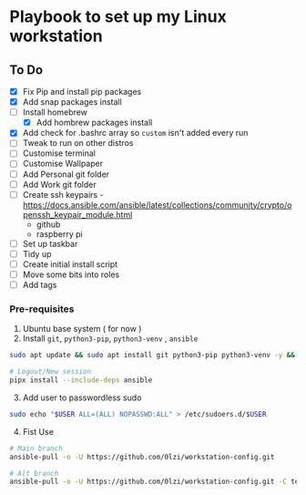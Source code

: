 # Playbook to set up my Linux workstation

## To Do
- [x] Fix Pip and install pip packages
- [x] Add snap packages install
- [ ] Install homebrew 
    - [x] Add hombrew packages install 
- [x] Add check for .bashrc array so `custom` isn't added every run
- [ ] Tweak to run on other distros
- [ ] Customise terminal
- [ ] Customise Wallpaper
- [ ] Add Personal git folder
- [ ] Add Work git folder
- [ ] Create ssh keypairs - https://docs.ansible.com/ansible/latest/collections/community/crypto/openssh_keypair_module.html
    - github
    - raspberry pi
- [ ] Set up taskbar
- [ ] Tidy up
- [ ] Create initial install script
- [ ] Move some bits into roles
- [ ] Add tags

### Pre-requisites
1. Ubuntu base system ( for now )
2. Install `git`, `python3-pip`, `python3-venv` , `ansible`

```bash
sudo apt update && sudo apt install git python3-pip python3-venv -y && python3 -m pip install --user pipx && python3 -m pipx ensurepath 

# Logout/New session
pipx install --include-deps ansible 
```
3. Add user to passwordless sudo

```bash
sudo echo "$USER ALL=(ALL) NOPASSWD:ALL" > /etc/sudoers.d/$USER
```
4. Fist Use

```bash
# Main branch
ansible-pull -o -U https://github.com/0lzi/workstation-config.git

# Alt branch
ansible-pull -o -U https://github.com/0lzi/workstation-config.git -C test1

```
